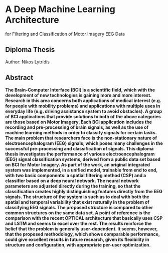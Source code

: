 # A Deep Machine Learning Architecture 
for Filtering and Classification of Motor Imagery EEG Data

## Diploma Thesis
Author: Nikos Lytridis

## Abstract

**The Brain-Computer Interface (BCI) is a scientific field, which with the development of new technologies is gaining more and more interest. Research in this area concerns both applications of medical interest (e.g. for people with mobility problems) and applications with multiple uses in everyday life (e.g. driving assistance system to avoid obstacles). A group of BCI applications that provide solutions to both of the above categories are those based on Motor Imagery. Each BCI application includes the recording and pre-processing of brain signals, as well as the use of machine learning methods in order to classify signals for certain tasks. The main problem that researchers face is the non-stationary nature of electroencephalogram (EEG) signals, which poses many challenges in the successful pre-processing and classification of signals. This diploma thesis investigates the performance of various electroencephalogram (EEG) signal classification systems, derived from a public data set based on BCI for Motor Imagery. As part of the work, an original integrated system was implemented, in a unified model, trainable from end to end, with two basic components: a spatial filtering method (CSP) and a classifier based on a deep neural network. The neural network parameters are adjusted directly during the training, so that the classification creates highly distinguishing features directly from the EEG signals. The structure of the system is such as to deal with both the spatial and temporal variability that exist naturally in the problem of classifying EEG signals. The proposed structure is compared to other common structures on the same data set. A point of reference is the comparison with the recent OPTICAL architecture that basically uses CSP and LSTM and seems to excel over the rest. The results reinforce the belief that the problem is generally user-dependent. It seems, however, that the proposed methodology, which shows comparable performance, could give excellent results in future research, given its flexibility in structure and configuration, with appropriate per-user optimization.**
